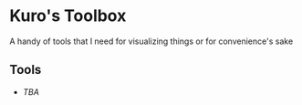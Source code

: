 # Kuro's Toolbox

A handy of tools that I need for visualizing things or for convenience's sake

## Tools

- *TBA*